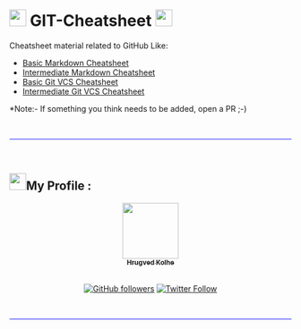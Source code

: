 # <img src="https://media.giphy.com/media/iY8CRBdQXODJSCERIr/giphy.gif" width="30px"> GIT-Cheatsheet <img src="https://media.giphy.com/media/iY8CRBdQXODJSCERIr/giphy.gif" width="30px">
Cheatsheet material related to GitHub Like:

- [Basic Markdown Cheatsheet](https://github.com/hrugved06/GIT-Cheatsheet/blob/main/basicMarkdownCS.md)
- [Intermediate Markdown Cheatsheet](https://github.com/hrugved06/GIT-Cheatsheet/blob/main/extendedMarkdownCS.md)
- [Basic Git VCS Cheatsheet](https://github.com/hrugved06/GIT-Cheatsheet/blob/main/basic-GIT-commands.md)
- [Intermediate Git VCS Cheatsheet]()


*Note:- If something you think needs to be added, open a PR ;-) 

</br>
<hr style="height:2px;#8080ffborder-width:0;border-radius: 5px;color:gray;background-color:#8080ff">
</br>

## <img src="https://media.giphy.com/media/iY8CRBdQXODJSCERIr/giphy.gif" width="30px">My Profile :
<div align="center">
<a href="https://github.com/hrugved06"><img src="https://avatars.githubusercontent.com/u/59966943?s=400&u=445f4a7598547c0ecdeb22a265dd1a3dad9e297d&v=4" width="100px;" alt=""/><br /><sub><b> Hrugved Kolhe</b></sub></a>
</br>

</br>

[![GitHub followers](https://img.shields.io/github/followers/hrugved06.svg?label=Follow%20@hrugved06&style=social)](https://github.com/hrugved06) 
[![Twitter Follow](https://img.shields.io/twitter/follow/HrugVed_?style=social)](https://twitter.com/HrugVed_)
</div>
</br>
<hr style="height:2px;#8080ffborder-width:0;border-radius: 5px;color:gray;background-color:#8080ff">
</br>


